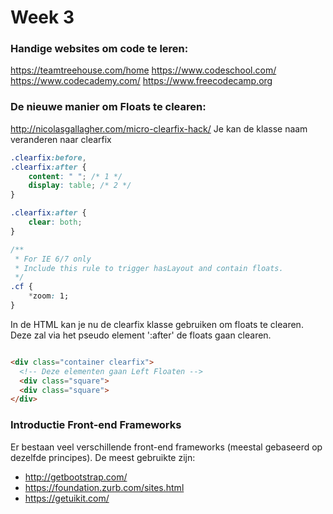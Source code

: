 # Week 3

### Handige websites om code te leren:
https://teamtreehouse.com/home
https://www.codeschool.com/
https://www.codecademy.com/
https://www.freecodecamp.org

### De nieuwe manier om Floats te clearen:
http://nicolasgallagher.com/micro-clearfix-hack/
Je kan de klasse naam veranderen naar clearfix

```css
.clearfix:before,
.clearfix:after {
    content: " "; /* 1 */
    display: table; /* 2 */
}

.clearfix:after {
    clear: both;
}

/**
 * For IE 6/7 only
 * Include this rule to trigger hasLayout and contain floats.
 */
.cf {
    *zoom: 1;
}

```

In de HTML kan je nu de clearfix klasse gebruiken om floats te clearen.
Deze zal via het pseudo element ':after' de floats gaan clearen.

```html

<div class="container clearfix">
  <!-- Deze elementen gaan Left Floaten -->
  <div class="square">
  <div class="square">
</div>

```


### Introductie Front-end Frameworks

Er bestaan veel verschillende front-end frameworks (meestal gebaseerd op dezelfde principes).
De meest gebruikte zijn:

- http://getbootstrap.com/
- https://foundation.zurb.com/sites.html
- https://getuikit.com/
